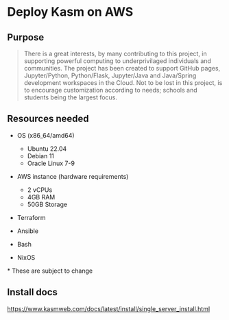 # Deploy Kasm on AWS

## Purpose

> There is a great interests, by many contributing to this project, in supporting powerful computing to underprivilaged individuals and communities.  The project has been created to support GitHub pages, Jupyter/Python, Python/Flask, Jupyter/Java and Java/Spring development workspaces in the Cloud.    Not to be lost in this project, is to encourage customization according to needs; schools and students being the largest focus.    

## Resources needed

- OS (x86_64/amd64)
  - Ubuntu 22.04
  - Debian 11
  - Oracle Linux 7-9

- AWS instance (hardware requirements)
  - 2 vCPUs
  - 4GB RAM
  - 50GB Storage
- Terraform
- Ansible
- Bash
- NixOS

\* These are subject to change

## Install docs

https://www.kasmweb.com/docs/latest/install/single_server_install.html
